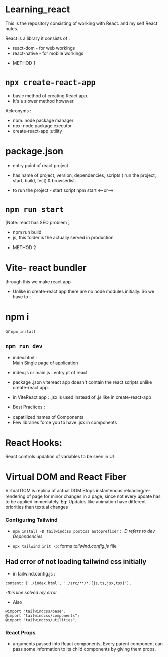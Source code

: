# Learning_react
This is the repository consisting of working with React.
and my self React notes.

React is a library it consists of :
- react-dom - for web workings
- react-native - for mobile workings


 * METHOD 1
# `npx create-react-app`
- basic method of creating React app.
- It's a slower method however.

 
Ackronyms :
- npm: node package manager
- npx: node package executor
- create-react-app :utility

# package.json
- entry point of react project
- has name of project, version, dependencies, scripts ( run the project, start, build, test) & browserlist.

- to run the project - start script
npm start <--or-->
# `npm run start`

[Note: react has SEO problem ]

- npm run build
- js, this folder is the actually served in production




* METHOD 2
# Vite- react bundler
through this we make react app

- Unlike in create-react app there are no node modules initially.
So we have to :
# npm i
or `npm install`

## `npm run dev`


- index.html :  
Main Single page of application 

- index.js or main.js :
entry pt of react


* package .json
  vitereact app doesn't contain the react scripts unlike create-react app.

- in ViteReact app : .jsx is used instead of .js like in create-react-app

* Best Pracitces :
- capatilized names of Components
- Few libraries force you to have .jsx in components


# React Hooks:
React controls updation of variables to be seen in UI

# Virtual DOM and React Fiber
Virtual DOM is replica of actual DOM
Stops instantenous reloading/re-rendering of page for minor changes in a page, since not every update has to be applied immediately.
Eg: Updates like animation have different priorities than textual changes


### Configuring Tailwind

- `npm install -D tailwindcss postcss autoprefixer` :
_-D refers to dev Dependencies_

- `npx tailwind init -p`:
forms _tailwind.config.js_ file

## Had error of not loading tailwind css initially 
- in tailwind.config.js :
```
content: ['./index.html', './src/**/*.{js,ts,jsx,tsx}'],
```
-_this line solved my error_

- Also

```
@import "tailwindcss/base";
@import "tailwindcss/components";
@import "tailwindcss/utilities";
```

### React Props
- arguments passed into React components, Every parent component can pass some information to its child components by giving them props.